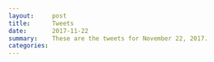 ```yaml
---
layout:     post
title:      Tweets
date:       2017-11-22
summary:    These are the tweets for November 22, 2017.
categories:
---
```


